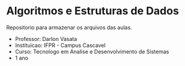 # Algoritmos e Estruturas de Dados

Repositorio para armazenar os arquivos das aulas.

- Professor: Darlon Vasata  
- Instituicao: IFPR - Campus Cascavel  
- Curso: Tecnologo em Analise e Desenvolvimento de Sistemas  
- 1 ano  